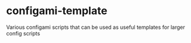 # configami-template
Various configami scripts that can be used as useful templates for larger config scripts
